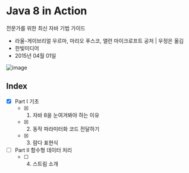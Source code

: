 # Java 8 in Action

전문가를 위한 최신 자바 기법 가이드

* 라울-게이브리얼 우르마, 마리오 푸스코, 앨런 마이크로프트 공저 | 우정은 옮김
* 한빛미디어 
* 2015년 04월 01일

![image](http://image.yes24.com/goods/17252419/200x0)

## Index

- [x] Part Ⅰ 기초
    - [x] 1. 자바 8을 눈여겨봐야 하는 이유
    - [x] 2. 동작 파라미터화 코드 전달하기
    - [x] 3. 람다 표현식
- [ ] Part Ⅱ 함수형 데이터 처리
    - [ ] 4. 스트림 소개